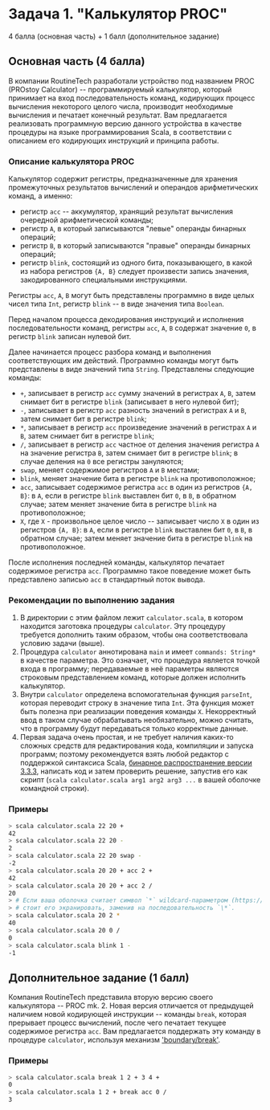 # Задача 1. "Калькулятор PROC"

4 балла (основная часть) + 1 балл (дополнительное задание)

## Основная часть (4 балла)

В компании RoutineTech разработали устройство под названием PROC
(PROstoy Calculator) -- программируемый калькулятор, который принимает
на вход последовательность команд, кодирующих процесс вычисления
некоторого целого числа, производит необходимые вычисления и печатает
конечный результат. Вам предлагается реализовать программную версию
данного устройства в качестве процедуры на языке программирования
Scala, в соответствии с описанием его кодирующих инструкций и принципа
работы.

### Описание калькулятора PROC

Калькулятор содержит регистры, предназначенные для хранения промежуточных
результатов вычислений и операндов арифметических команд, а именно:

- регистр `acc` -- аккумулятор, хранящий результат вычисления
  очередной арифметической команды;
- регистр `A`, в который записываются "левые" операнды бинарных операций;
- регистр `B`, в который записываются "правые" операнды бинарных операций;
- регистр `blink`, состоящий из одного бита, показывающего, в какой из набора
  регистров `{A, B}` следует произвести запись значения, закодированного
  специальными инструкциями. 

Регистры `acc`, `A`, `B` могут быть представлены программно в виде
целых чисел типа `Int`, регистр `blink` -- в виде значения типа `Boolean`.

Перед началом процесса декодирования инструкций и исполнения последовательности
команд, регистры `acc`, `A`, `B` содержат значение `0`, в регистр `blink` записан
нулевой бит.

Далее начинается процесс разбора команд и выполнения соответствующих
им действий.  Программно команды могут быть представлены в виде
значений типа `String`. Представлены следующие команды:

- `+`, записывает в регистр `acc` сумму значений в регистрах `A`, `B`, затем снимает бит в регистре `blink` (записывает в него нулевой бит);
- `-`, записывает в регистр `acc` разность значений в регистрах `A` и `B`, затем снимает бит в регистре `blink`;
- `*`, записывает в регистр `acc` произведение значений в регистрах `A` и `B`, затем снимает бит в регистре `blink`;
- `/`, записывает в регистр `acc` частное от деления значения регистра `A` на значение регистра `B`, затем снимает бит в регистре `blink`; в случае деления на `0` все регистры зануляются;
- `swap`, меняет содержимое регистров `A` и `B` местами;
- `blink`, меняет значение бита в регистре `blink` на противоположное;
- `acc`, записывает содержимое регистра `acc` в один из регистров `{A, B}`: в `A`, если в регистре `blink` выставлен бит `0`, в `B`, в обратном случае; затем меняет значение бита в регистре `blink` на противоположное;
- `X`, где `X` - произвольное целое число -- записывает число `X` в один из регистров `{A, B}`: в `A`, если в регистре `blink` выставлен бит `0`, в `B`, в обратном случае; затем меняет значение бита в регистре `blink` на противоположное.

После исполнения последней команды, калькулятор печатает содержимое регистра `acc`. Программно такое поведение может быть представлено записью `acc` в стандартный поток вывода.

### Рекомендации по выполнению задания

1. В директории с этим файлом лежит `calculator.scala`, в котором
   находится заготовка процедуры `calculator`. Эту процедуру требуется
   дополнить таким образом, чтобы она соответствовала условию задачи
   (выше).
2. Процедура `calculator` аннотирована `main` и имеет `commands:
   String*` в качестве параметра. Это означает, что процедура является
   точкой входа в программу; передаваемые в неё параметры являются
   строковым представлением команд, которые должен исполнить
   калькулятор.
3. Внутри `calculator` определена вспомогательная функция `parseInt`,
   которая переводит строку в значение типа `Int`. Эта функция может
   быть полезна при реализации поведения команды `X`. Некорректный
   ввод в таком случае обрабатывать необязательно, можно считать, что
   в программу будут передаваться только корректные данные.
4. Первая задача очень простая, и не требует наличия каких-то сложных
   средств для редактирования кода, компиляции и запуска программ;
   поэтому рекомендуется взять любой редактор с поддержкой синтаксиса
   Scala, [бинарное распространение версии
   3.3.3](https://github.com/scala/scala3/releases/tag/3.3.3),
   написать код и затем проверить решение, запустив его как скрипт
   (`scala calculator.scala arg1 arg2 arg3 ...` в вашей оболочке
   командной строки).
   
   

### Примеры

```bash
> scala calculator.scala 22 20 +
42
> scala calculator.scala 22 20 -
2
> scala calculator.scala 22 20 swap -
-2
> scala calculator.scala 20 20 + acc 2 +
42
> scala calculator.scala 20 20 + acc 2 /
20
> # Если ваша оболочка считает символ `*` wildcard-параметром (https://tldp.org/LDP/GNU-Linux-Tools-Summary/html/x11655.htm),
> # стоит его экранировать, заменив на последовательность `\*`.
> scala calculator.scala 20 2 *
40
> scala calculator.scala 20 0 /
0
> scala calculator.scala blink 1 -
-1
```

## Дополнительное задание (1 балл)

Компания RoutineTech представила вторую версию своего калькулятора --
PROC mk. 2.  Новая версия отличается от предыдущей наличием новой
кодирующей инструкции -- команды `break`, которая прерывает процесс
вычислений, после чего печатает текущее содержимое регистра `acc`. Вам
предлагается поддержать эту команду в процедуре `calculator`,
используя механизм
['boundary/break'](https://www.scala-lang.org/api/3.3.0/scala/util/boundary$.html).

### Примеры

```bash
> scala calculator.scala break 1 2 + 3 4 +
0
> scala calculator.scala 1 2 + break acc 0 /
3
```
